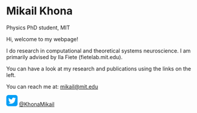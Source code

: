 # Mikail Khona
Physics PhD student, MIT

Hi, welcome to my webpage!

I do research in computational and theoretical systems neuroscience. I am primarily advised by Ila Fiete (fietelab.mit.edu).

You can have a look at my research and publications using the links on the left.

You can reach me at: mikail@mit.edu

<div class="twoColumn">
<img src="https://github.com/mikailkhona/mikailkhona.github.io/blob/main/twitter.png?raw=true" width="30" height="30" alt="Sublime's custom image">
<a href='https://twitter.com/KhonaMikail'>@KhonaMikail </a>
  </div>




